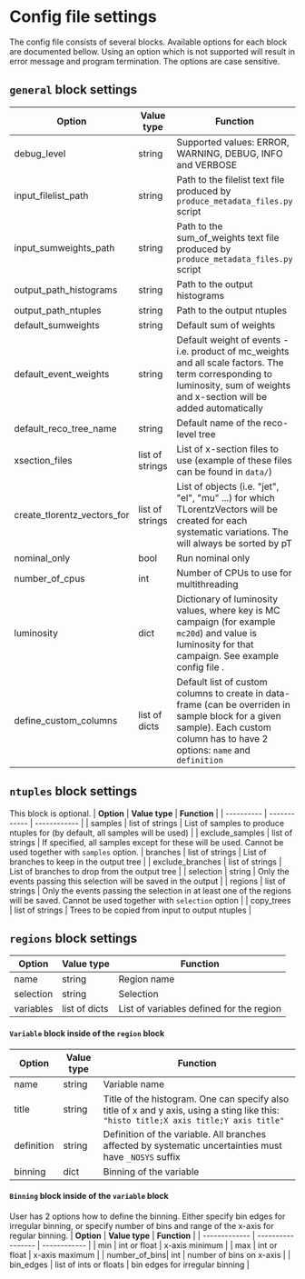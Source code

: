 # Config file settings

The config file consists of several blocks.
Available options for each block are documented bellow. Using an option which is not supported will result in error message and program termination.
The options are case sensitive.

## `general` block settings
| **Option** | **Value type** | **Function** |
| ---------- | ------------ | ------------ |
| debug_level                   | string | Supported values: ERROR, WARNING, DEBUG, INFO and VERBOSE |
| input_filelist_path           | string | Path to the filelist text file produced by ```produce_metadata_files.py``` script |
| input_sumweights_path         | string | Path to the sum_of_weights text file produced by ```produce_metadata_files.py``` script   |
| output_path_histograms        | string | Path to the output histograms |
| output_path_ntuples           | string | Path to the output ntuples    |
| default_sumweights            | string | Default sum of weights        |
| default_event_weights         | string | Default weight of events - i.e. product of mc_weights and all scale factors. The term corresponding to luminosity, sum of weights and x-section will be added automatically  |
| default_reco_tree_name        | string | Default name of the reco-level tree   |
| xsection_files                | list of strings | List of x-section files to use (example of these files can be found in ```data/```)       |
| create_tlorentz_vectors_for   | list of strings | List of objects (i.e. "jet", "el", "mu" ...) for which TLorentzVectors will be created for each systematic variations. The will always be sorted by pT |
| nominal_only                  | bool | Run nominal only   |
| number_of_cpus                | int  | Number of CPUs to use for multithreading |
| luminosity                    | dict | Dictionary of luminosity values, where key is MC campaign (for example ```mc20d```) and value is luminosity for that campaign. See example config file .   |
| define_custom_columns         | list of dicts | Default list of custom columns to create in data-frame (can be overriden in sample block for a given sample). Each custom column has to have 2 options: ```name``` and ```definition``` |


## `ntuples` block settings
This block is optional.
| **Option** | **Value type** | **Function** |
| ---------- | ------------ | ------------ |
| samples           | list of strings   | List of samples to produce ntuples for (by default, all samples will be used)  |
| exclude_samples   | list of strings   | If specified, all samples except for these will be used. Cannot be used together with ```samples``` option.
| branches          | list of strings   | List of branches to keep in the output tree   |
| exclude_branches  | list of strings   | List of branches to drop from the output tree |
| selection         | string            | Only the events passing this selection will be saved in the output    |
| regions           | list of strings   | Only the events passing the selection in at least one of the regions will be saved. Cannot be used together with ```selection``` option |
| copy_trees        | list of strings   | Trees to be copied from input to output ntuples   |


## `regions` block settings
| **Option**    | **Value type**    | **Function** |
| ------------- | ----------------- | ------------ |
| name          | string            | Region name   |
| selection     | string            | Selection     |
| variables     | list of dicts     | List of variables defined for the region  |

####   `Variable` block inside of the `region` block
| **Option**    | **Value type**    | **Function** |
| ------------- | ----------------- | ------------ |
| name          | string            | Variable name   |
| title         | string            | Title of the histogram. One can specify also title of x and y axis, using a sting like this: ```"histo title;X axis title;Y axis title"```
| definition    | string            | Definition of the variable. All branches affected by systematic uncertainties must have ```_NOSYS``` suffix     |
| binning       | dict              | Binning of the variable   |

####   `Binning` block inside of the `variable` block
User has 2 options how to define the binning. Either specify bin edges for irregular binning, or specify number of bins and range of the x-axis for regular binning.
| **Option**    | **Value type**    | **Function** |
| ------------- | ----------------- | ------------ |
| min           | int or float      | x-axis minimum   |
| max           | int or float      | x-axis maximum   |
| number_of_bins| int               | number of bins on x-axis  |
| bin_edges     | list of ints or floats | bin edges for irregular binning |

